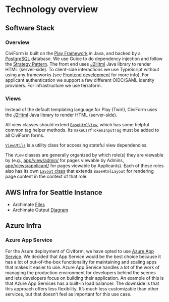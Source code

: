 # Technology overview

## Software Stack

### Overview

CiviForm is built on the [Play Framework](https://www.playframework.com) in Java, and backed by a [PostgreSQL](https://www.postgresql.org) database. We use Guice to do dependency injection and follow the [Strategy Pattern](https://www.tutorialspoint.com/design\_pattern/strategy\_pattern.htm). The front end uses [J2Html](https://j2html.com) Java library to render HTML (server-side). To client-side interactions we use TypeScript without using any frameworks (see [Frontend development](frontend-development.md) for more info). For applicant authentication we support a few different OIDC/SAML identity providers. For infrastructure we use terraform.

### Views

Instead of the default templating language for Play (Twirl), CiviForm uses the [J2Html](https://j2html.com) Java library to render HTML (server-side).

All view classes should extend [`BaseHtmlView`](https://github.com/civiform/civiform/blob/main/server/app/views/BaseHtmlView.java), which has some helpful common tag helper methods. Its `makeCsrfTokenInputTag` must be added to all CiviForm forms.

[`ViewUtils`](https://github.com/civiform/civiform/blob/main/server/app/views/ViewUtils.java) is a utility class for accessing stateful view dependencies.

The `View` classes are generally organized by which role(s) they are viewable by (e.g., [app/view/admin/](https://github.com/civiform/civiform/tree/main/server/app/views/admin) for pages viewable by Admins, [app/views/applicant/](https://github.com/civiform/civiform/tree/main/server/app/views/applicant) for pages viewable by Applicants). Each of these roles also has its own [`Layout` class](https://github.com/civiform/civiform/blob/main/server/app/views/admin/AdminLayout.java) that extends `BaseHtmlLayout` for rendering page content in the context of that role.

## AWS Infra for Seattle Instance

* Archimate [Files](https://drive.google.com/drive/folders/1dtYkqGzPgjmzLmB7Yu0uULH-vhrmSygd?usp=sharing)
* Archimate Output [Diagram](https://drive.google.com/file/d/1qWBlDo8g5ZPydpt9NbC8lqfT3BwfhELo/view?usp=sharing)

## Azure Infra

### Azure App Service

For the Azure deployment of Civiform, we have opted to use [Azure App Service](https://azure.microsoft.com/en-us/services/app-service/#overview). We decided that App Service would be the best choice because it has a lot of out-of-the-box functionality for maintaining and scaling apps that makes it easier to use. Azure App Service handles a lot of the work of managing the production environment for developers behind the scenes and lets developers focus on building their application. An example of this is that Azure App Services has a built-in load balancer. The downside is that this approach offers less flexibility. It’s much less customizable than other services, but that doesn’t feel as important for this use case.
